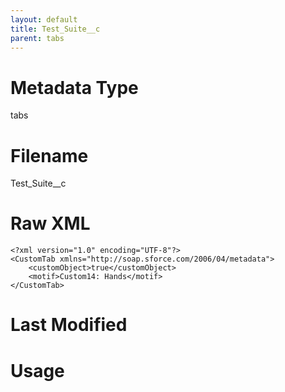 ```yaml
---
layout: default
title: Test_Suite__c
parent: tabs
---
```

# Metadata Type
tabs


# Filename 
Test_Suite__c


# Raw XML
```
<?xml version="1.0" encoding="UTF-8"?>
<CustomTab xmlns="http://soap.sforce.com/2006/04/metadata">
    <customObject>true</customObject>
    <motif>Custom14: Hands</motif>
</CustomTab>
```


# Last Modified


# Usage
